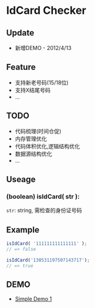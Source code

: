 # IdCard Checker

## Update

+ 新增DEMO - 2012/4/13

## Feature

+ 支持新老号码(15/18位)
+ 支持X结尾号码
+ ...

## TODO

+ 代码梳理(时间仓促)
+ 内存管理优化
+ 代码体积优化,逻辑结构优化
+ 数据源结构优化
+ ...

## Useage

### (boolean) isIdCard( str ):

`str`: string, 需检查的身份证号码

## Example

``` javascript
isIdCard( '111111111111111' );
// => false
```

``` javascript
isIdCard('130531197507143717');
// => true
```

## DEMO

+ [Simple Demo 1](http://zfkun.github.io/js/demo/IsIdCard/)
